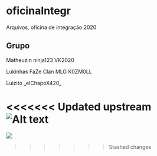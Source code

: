 # oficinaIntegr
Arquivos, oficina de integração 2020 

## Grupo
<p>Matheuzin ninja123 VK2020</p>
<p>Lukinhas FaZe Clan MLG K0ZM0LL</p>
<p>Luizito _elChapoX420_</p>

<<<<<<< Updated upstream
![Alt text](https://imgur.com/WLR0QL2)
=======
![](img/bubbles)
>>>>>>> Stashed changes
